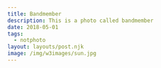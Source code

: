 ```yaml
---
title: Bandmember
description: This is a photo called bandmember
date: 2018-05-01
tags:
  - notphoto
layout: layouts/post.njk
image: /img/w3images/sun.jpg
---
```

